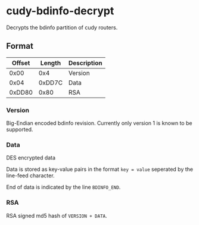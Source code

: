 # cudy-bdinfo-decrypt

Decrypts the bdinfo partition of cudy routers.

## Format

| Offset | Length | Description |
|--------|--------|------------|
| 0x00   | 0x4    | Version    |
| 0x04   | 0xDD7C | Data       |
| 0xDD80 | 0x80   | RSA  |

### Version

Big-Endian encoded bdinfo revision. Currently only version 1 is known to be supported.

### Data

DES encrypted data

Data is stored as key-value pairs in the format `key = value` seperated by the line-feed character.

End of data is indicated by the line `BDINFO_END`.

### RSA

RSA signed md5 hash of `VERSION + DATA`.
